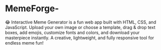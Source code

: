 # MemeForge-
😂 Interactive Meme Generator is a fun web app built with HTML, CSS, and JavaScript. Upload your own image or choose a template, drag &amp; drop text boxes, add emojis, customize fonts and colors, and download your masterpiece instantly. A creative, lightweight, and fully responsive tool for endless meme fun!
